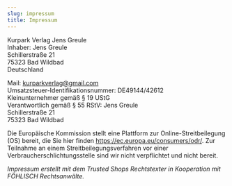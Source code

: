 ```yaml
---
slug: impressum
title: Impressum
---
```



Kurpark Verlag Jens Greule  
Inhaber: Jens Greule  
Schillerstraße 21  
75323 Bad Wildbad  
Deutschland

Mail: kurparkverlag@gmail.com  
Umsatzsteuer-Identifikationsnummer: DE49144/42612  
Kleinunternehmer gemäß § 19 UStG  
Verantwortlich gemäß § 55 RStV: Jens Greule  
Schillerstraße 21  
75323 Bad Wildbad  

Die Europäische Kommission stellt eine Plattform zur Online-Streitbeilegung (OS) bereit, die Sie hier finden https://ec.europa.eu/consumers/odr/. Zur Teilnahme an einem Streitbeilegungsverfahren vor einer Verbraucherschlichtungsstelle sind wir nicht verpflichtet und nicht bereit.

_Impressum erstellt mit dem Trusted Shops Rechtstexter in Kooperation mit FÖHLISCH Rechtsanwälte._